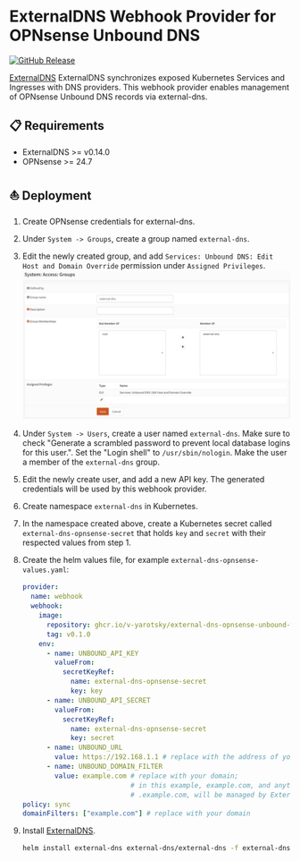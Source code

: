 # ExternalDNS Webhook Provider for OPNsense Unbound DNS

[![GitHub Release](https://img.shields.io/github/v/release/v-yarotsky/external-dns-opnsense-unbound-webhook-provider?style=for-the-badge)](https://github.com/v-yarotsky/external-dns-opnsense-unbound-webhook-provider/releases)&nbsp;&nbsp;

[ExternalDNS](https://github.com/kubernetes-sigs/external-dns) ExternalDNS synchronizes exposed Kubernetes Services and Ingresses with DNS providers. This webhook provider enables management of OPNsense Unbound DNS records via external-dns.

## 📋 Requirements

- ExternalDNS >= v0.14.0
- OPNsense >= 24.7

## ⛵ Deployment

1. Create OPNsense credentials for external-dns.
  1. Under `System -> Groups`, create a group named `external-dns`.
  2. Edit the newly created group, and add `Services: Unbound DNS: Edit Host and Domain Override` permission under `Assigned Privileges`.
     ![OPNsense group](./doc/images/opnsense-external-dns-group.png)
  3. Under `System -> Users`, create a user named `external-dns`.
     Make sure to check "Generate a scrambled password to prevent local database logins for this user.".
     Set the "Login shell" to `/usr/sbin/nologin`.
     Make the user a member of the `external-dns` group.
  4. Edit the newly create user, and add a new API key. The generated credentials will be used by this webhook provider.

2. Create namespace `external-dns` in Kubernetes.

3. In the namespace created above, create a Kubernetes secret called `external-dns-opnsense-secret` that holds `key` and `secret` with their respected values from step 1.

4. Create the helm values file, for example `external-dns-opnsense-values.yaml`:

    ```yaml
    provider:
      name: webhook
      webhook:
        image:
          repository: ghcr.io/v-yarotsky/external-dns-opnsense-unbound-webhook-provider
          tag: v0.1.0
        env:
          - name: UNBOUND_API_KEY
            valueFrom:
              secretKeyRef:
                name: external-dns-opnsense-secret
                key: key
          - name: UNBOUND_API_SECRET
            valueFrom:
              secretKeyRef:
                name: external-dns-opnsense-secret
                key: secret
          - name: UNBOUND_URL
            value: https://192.168.1.1 # replace with the address of your OPNsense router
          - name: UNBOUND_DOMAIN_FILTER
            value: example.com # replace with your domain;
                               # in this example, example.com, and anything that ends with
                               # .example.com, will be managed by ExternalDNS.
    policy: sync
    domainFilters: ["example.com"] # replace with your domain
    ```

5. Install [ExternalDNS](https://kubernetes-sigs.github.io/external-dns/latest/charts/external-dns/).

    ```sh
    helm install external-dns external-dns/external-dns -f external-dns-opnsense-values.yaml -n external-dns
    ```
